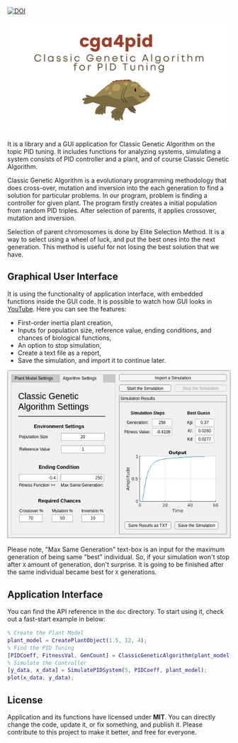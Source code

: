 [![DOI](https://zenodo.org/badge/500231686.svg)](https://doi.org/10.5281/zenodo.15488203)


<p align="center">
  <img src="https://raw.githubusercontent.com/electricalgorithm/ClassicGeneticAlgorithm4PID/main/doc/cga4pid%20Banner%20x2.png">
</p>

It is a library and a GUI application for Classic Genetic Algorithm on the topic PID tuning. It includes functions for analyzing systems, simulating a system consists of PID controller and a plant, and of course Classic Genetic Algorithm.

Classic Genetic Algorithm is a evolutionary programming methodology that does cross-over, mutation and inversion into the each generation to find a solution for particular problems. In our program, problem is finding a controller for given plant. The program firstly creates a initial population from random PID triples. After selection of parents, it applies crossover, mutation and inversion.

Selection of parent chromosomes is done by Elite Selection Method. It is a way to select using a wheel of luck, and put the best ones into the next generation. This method is useful for not losing the best solution that we have.

## Graphical User Interface

It is using the functionality of application interface, with embedded functions inside the GUI code. It is possible to watch how GUI looks in [YouTube](https://youtu.be/aWHEwL5mfgc). Here you can see the features:

* First-order inertia plant creation,
* Inputs for population size, reference value, ending conditions, and chances of biological functions,
* An option to stop simulation,
* Create a text file as a report,
* Save the simulation, and import it to continue later.

<p align="center">
  <img src="https://raw.githubusercontent.com/electricalgorithm/ClassicGeneticAlgorithm4PID/main/doc/ScreenShot.png" style="zoom:80%;" />
</p>

Please note, "Max Same Generation" text-box is an input for the maximum generation of being same "best" individual. So, if your simulation won't stop after `X` amount of generation, don't surprise.  It is going to be finished after the same individual became best for `X` generations.

## Application Interface

You can find the API reference in the `doc` directory. To start using it, check out a fast-start example in below:

```matlab
% Create the Plant Model
plant_model = CreatePlantObject(1.5, 12, 4);
% Find the PID Tuning
[PIDCoeff, FitnessVal, GenCount] = ClassicGeneticAlgorithm(plant_model, 20, 5, -0.4, 25, 0.5, 0.5, 0.5);
% Simulate the Controller
[y_data, x_data] = SimulatePIDSystem(5, PIDCoeff, plant_model);
plot(x_data, y_data);
```

## License

Application and its functions have licensed under **MIT**. You can directly change the code, update it, or fix something, and publish it. Please contribute to this project to make it better, and free for everyone.
